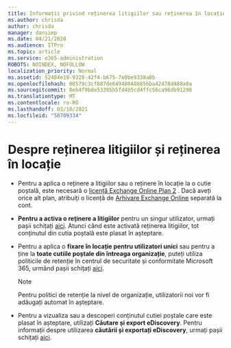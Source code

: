 ```yaml
---
title: Informații privind reținerea litigiilor sau reținerea în locație
ms.author: chrisda
author: chrisda
manager: dansimp
ms.date: 04/21/2020
ms.audience: ITPro
ms.topic: article
ms.service: o365-administration
ROBOTS: NOINDEX, NOFOLLOW
localization_priority: Normal
ms.assetid: 52484e19-9328-42f4-b675-7e0be9338a8b
ms.openlocfilehash: 08579c3cf887de649480480856ba42478d488a0a
ms.sourcegitcommit: 0eb4f9bde53395b5fd4b5cd4ffc56ca96db91298
ms.translationtype: MT
ms.contentlocale: ro-RO
ms.lasthandoff: 03/10/2021
ms.locfileid: "50709334"
---
```

# <a name="about-litigation-holds-and-in-place-holds"></a>Despre reținerea litigiilor și reținerea în locație

- Pentru a aplica o reținere a litigiilor sau o reținere în locație la o cutie poștală, este necesară o [licență Exchange Online Plan 2](https://docs.microsoft.com/office365/servicedescriptions/office-365-platform-service-description/office-365-plan-options) . Dacă aveți orice alt plan, atribuiți o licență de [Arhivare Exchange Online](https://docs.microsoft.com/office365/servicedescriptions/exchange-online-archiving-service-description/exchange-online-archiving-service-description) separată la cont. 
    
- **Pentru a activa o reținere a litigiilor** pentru un singur utilizator, urmați pașii schițați [aici](https://docs.microsoft.com/microsoft-365/compliance/create-a-litigation-hold?view=o365-worldwide#place-a-mailbox-on-litigation-hold). Atunci când este activată reținerea litigiilor, tot conținutul din cutia poștală este plasat în așteptare.
    
- Pentru a aplica o **fixare în locație pentru utilizatori unici** sau pentru a ține la **toate cutiile poștale din întreaga organizație**, puteți utiliza politicile de retenție în centrul de securitate și conformitate Microsoft 365, urmând pașii schițați [aici](https://docs.microsoft.com/microsoft-365/compliance/retention-policies).
    
    > [!NOTE]
    > Pentru politici de retenție la nivel de organizație, utilizatorii noi vor fi adăugați automat în așteptare. 
  
- Pentru a vizualiza sau a descoperi conținutul cutiei poștale care este plasat în așteptare, utilizați **Căutare și export eDiscovery**. Pentru informații despre utilizarea **căutării și exportați eDiscovery**, urmați pașii schițați [aici](https://docs.microsoft.com/microsoft-365/compliance/export-search-results).
    

